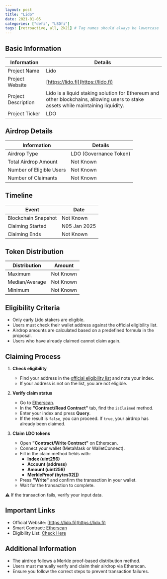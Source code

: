 ```yaml
---
layout: post
title: "Lido"
date: 2021-01-05
categories: ["defi", "LSDfi"]
tags: [retroactive, all, 2k21] # Tag names should always be lowercase
---
```


## Basic Information

| Information         | Details                                                                                                                           |
| ------------------- | --------------------------------------------------------------------------------------------------------------------------------- |
| Project Name        | Lido                                                                                                                              |
| Project Website     | [https://lido.fi](https://lido.fi)                                                                                                |
| Project Description | Lido is a liquid staking solution for Ethereum and other blockchains, allowing users to stake assets while maintaining liquidity. |
| Project Ticker      | LDO                                                                                                                               |

## Airdrop Details

| Information              | Details                |
| ------------------------ | ---------------------- |
| Airdrop Type             | LDO (Governance Token) |
| Total Airdrop Amount     | Not Known              |
| Number of Eligible Users | Not Known              |
| Number of Claimants      | Not Known              |

## Timeline

| Event               | Date         |
| ------------------- | ------------ |
| Blockchain Snapshot | Not Known    |
| Claiming Started    | N05 Jan 2025 |
| Claiming Ends       | Not Known    |

## Token Distribution

| Distribution   | Amount    |
| -------------- | --------- |
| Maximum        | Not Known |
| Median/Average | Not Known |
| Minimum        | Not Known |

## Eligibility Criteria

- Only early Lido stakers are eligible.
- Users must check their wallet address against the official eligibility list.
- Airdrop amounts are calculated based on a predefined formula in the proposal.
- Users who have already claimed cannot claim again.

## Claiming Process

1. **Check eligibility**

   - Find your address in the [official eligibility list](https://lido.fi) and note your index.
   - If your address is not on the list, you are not eligible.

2. **Verify claim status**

   - Go to [Etherscan](https://etherscan.io/address/0x4b3EDb22952Fb4A70140E39FB1adD05A6B49622B).
   - In the **"Contract/Read Contract"** tab, find the `isClaimed` method.
   - Enter your index and press **Query**.
   - If the result is `false`, you can proceed. If `true`, your airdrop has already been claimed.

3. **Claim LDO tokens**
   - Open **"Contract/Write Contract"** on Etherscan.
   - Connect your wallet (MetaMask or WalletConnect).
   - Fill in the claim method fields with:
     - **Index (uint256)**
     - **Account (address)**
     - **Amount (uint256)**
     - **MerkleProof (bytes32[])**
   - Press **"Write"** and confirm the transaction in your wallet.
   - Wait for the transaction to complete.

⚠️ If the transaction fails, verify your input data.

## Important Links

- Official Website: [https://lido.fi](https://lido.fi)
- Smart Contract: [Etherscan](https://etherscan.io/address/0x4b3EDb22952Fb4A70140E39FB1adD05A6B49622B)
- Eligibility List: [Check Here](https://lido.fi)

## Additional Information

- The airdrop follows a Merkle proof-based distribution method.
- Users must manually verify and claim their airdrop via Etherscan.
- Ensure you follow the correct steps to prevent transaction failures.
